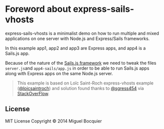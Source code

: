 # Foreword about express-sails-vhosts

express-sails-vhosts is a minimalist demo on how to run multiple and mixed applications on one server with Node.js and Express/Sails frameworks.

In this example app1, app2 and app3 are Express apps, and app4 is a Sails.js app.  

Because of the nature of the [Sails.js framework](http://sailsjs.org/) we need to tweak the files `server.js`and `app4-sails/app.js` in order to be able to run Sails.js apps along with Express apps on the same Node.js server.

> This example is based on Loïc Saint-Roch express-vhosts example ([@loicsaintroch](https://github.com/loicsaintroch/express-vhosts)) and solution found thanks to [@sgress454](https://github.com/sgress454) via [StackOverFlow](http://stackoverflow.com/questions/25345423/node-js-express-with-vhost-conflict-with-sails-js-framework-app).

## License

MIT License  Copyright © 2014 Miguel Bocquier